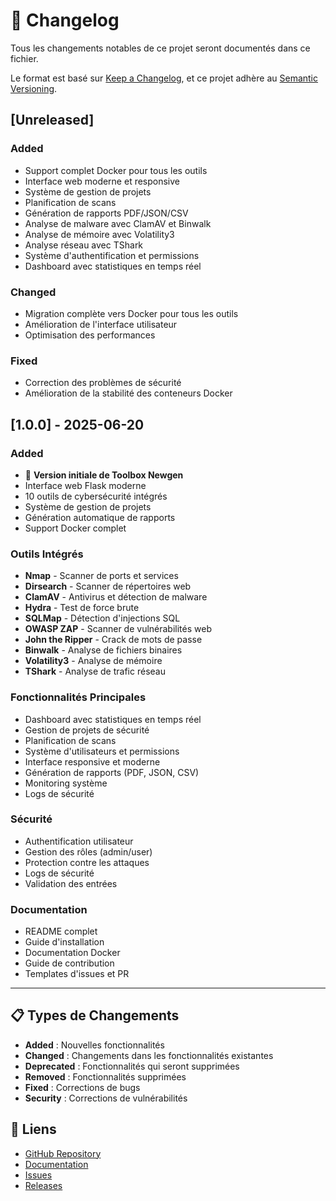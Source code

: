 # 📝 Changelog

Tous les changements notables de ce projet seront documentés dans ce fichier.

Le format est basé sur [Keep a Changelog](https://keepachangelog.com/fr/1.0.0/),
et ce projet adhère au [Semantic Versioning](https://semver.org/lang/fr/).

## [Unreleased]

### Added
- Support complet Docker pour tous les outils
- Interface web moderne et responsive
- Système de gestion de projets
- Planification de scans
- Génération de rapports PDF/JSON/CSV
- Analyse de malware avec ClamAV et Binwalk
- Analyse de mémoire avec Volatility3
- Analyse réseau avec TShark
- Système d'authentification et permissions
- Dashboard avec statistiques en temps réel

### Changed
- Migration complète vers Docker pour tous les outils
- Amélioration de l'interface utilisateur
- Optimisation des performances

### Fixed
- Correction des problèmes de sécurité
- Amélioration de la stabilité des conteneurs Docker

## [1.0.0] - 2025-06-20

### Added
- 🎉 **Version initiale de Toolbox Newgen**
- Interface web Flask moderne
- 10 outils de cybersécurité intégrés
- Système de gestion de projets
- Génération automatique de rapports
- Support Docker complet

### Outils Intégrés
- **Nmap** - Scanner de ports et services
- **Dirsearch** - Scanner de répertoires web
- **ClamAV** - Antivirus et détection de malware
- **Hydra** - Test de force brute
- **SQLMap** - Détection d'injections SQL
- **OWASP ZAP** - Scanner de vulnérabilités web
- **John the Ripper** - Crack de mots de passe
- **Binwalk** - Analyse de fichiers binaires
- **Volatility3** - Analyse de mémoire
- **TShark** - Analyse de trafic réseau

### Fonctionnalités Principales
- Dashboard avec statistiques en temps réel
- Gestion de projets de sécurité
- Planification de scans
- Système d'utilisateurs et permissions
- Interface responsive et moderne
- Génération de rapports (PDF, JSON, CSV)
- Monitoring système
- Logs de sécurité

### Sécurité
- Authentification utilisateur
- Gestion des rôles (admin/user)
- Protection contre les attaques
- Logs de sécurité
- Validation des entrées

### Documentation
- README complet
- Guide d'installation
- Documentation Docker
- Guide de contribution
- Templates d'issues et PR

---

## 📋 Types de Changements

- **Added** : Nouvelles fonctionnalités
- **Changed** : Changements dans les fonctionnalités existantes
- **Deprecated** : Fonctionnalités qui seront supprimées
- **Removed** : Fonctionnalités supprimées
- **Fixed** : Corrections de bugs
- **Security** : Corrections de vulnérabilités

## 🔗 Liens

- [GitHub Repository](https://github.com/votre-username/toolbox-newgen)
- [Documentation](https://github.com/votre-username/toolbox-newgen/wiki)
- [Issues](https://github.com/votre-username/toolbox-newgen/issues)
- [Releases](https://github.com/votre-username/toolbox-newgen/releases) 